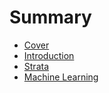 # Summary

* [Cover](README.md)
* [Introduction](documentation/Introduction.md)
* [Strata](documentation/documentation/Strata.md)
* [Machine Learning](documentation/MachineLearning.md)

